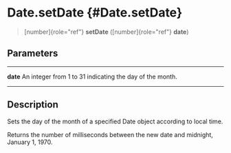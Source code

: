 Date.setDate {#Date.setDate}
============

> [number]{role="ref"} **setDate** ([number]{role="ref"} **date**)

Parameters
----------

  ---------- ----------------------------------------------------------
  **date**   An integer from 1 to 31 indicating the day of the month.
  ---------- ----------------------------------------------------------

Description
-----------

Sets the day of the month of a specified Date object according to local
time.

Returns the number of milliseconds between the new date and midnight,
January 1, 1970.
